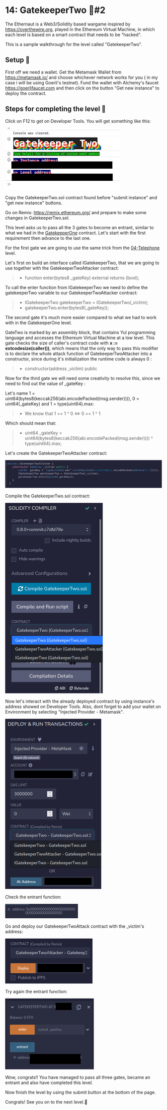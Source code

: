 # 14: GatekeeperTwo :checkered_flag:#2
The Ethernaut is a Web3/Solidity based wargame inspired by https://overthewire.org, played in the Ethereum Virtual Machine, in which each level is based on a smart contract that needs to be "hacked".

This is a sample walkthrough for the level called "GatekeeperTwo".

## Setup :beginner:
First off we need a wallet. Get the Metamask Wallet from https://metamask.io/ and choose whichever network works for you ( in my case i will be using Goerli's testnet).
Fund the wallet with Alchemy's faucet https://goerlifaucet.com and then click on the button "Get new instance" to deploy the contract.

## Steps for completing the level :star2:
Click on F12 to get on Developer Tools. You will get something like this:

<img src="./images/image1.png">

Copy the GatekeeperTwo.sol contract found before "submit instance" and "get new instance" buttons.

Go on Remix: https://remix.ethereum.org/ and prepare to make some changes in GatekeeperTwo.sol.

This level asks us to pass all the 3 gates to become an entrant, similar to what we had in the [GatekeeperOne](https://github.com/Spyro7883/13-GatekeeperOne) contract. Let's start with the first requirement then advance to the last one.

For the first gate we are going to use the same trick from the [04-Telephone](https://github.com/Spyro7883/04-Telephone) level.

Let's first on build an interface called IGatekeeperTwo, that we are going to use together with the GatekeeperTwoAttacker contract:
>- <value> function enter(bytes8 _gateKey) external returns (bool);

To call the enter function from IGatekeeperTwo we need to define the gatekeeperTwo variable to our GatekeeperTwoAttacker contract:

>- <value> IGatekeeperTwo gatekeeperTwo = IGatekeeperTwo(_victim);
>- <value> gatekeeperTwo.enter(bytes8(_gateKey));

The second gate it's much more easier compared to what we had to work with in the GatekeeperOne level. 

GateTwo is marked by an assembly block, that contains Yul programming language and accesses the Ethereum Virtual Machine at a low level. This gate checks the size of caller's contract code with **x := extcodesize(caller())**, which means that the only way to pass this modifier is to declare the whole attack function of GatekeeperTwoAttacker into a constructor, since during it's initialization the runtime code is always 0 :
>- <value> constructor(address _victim) public 

Now for the third gate we will need some creativity to resolve this, since we need to find out the value of _gateKey :

Let's name 1 = uint64(bytes8(keccak256(abi.encodePacked(msg.sender)))), 0 = uint64(_gateKey) and 1 = type(uint64).max:
>- <value> We know that 1 == 1 ^ 0 <=> 0 == 1 ^ 1

Which should mean that:
>- <value> uint64 _gateKey =  uint64(bytes8(keccak256(abi.encodePacked(msg.sender)))) ^ type(uint64).max;

Let's create the GatekeeperTwoAttacker contract:

<img src="./images/image2.png">

Compile the GatekeeperTwo.sol contract:

<img src="./images/image3.png">

Now let's interact with the already deployed contract by using instance's address showed on Developer Tools. Also, dont forget to add your wallet on Environment by selecting "Injected Provider - Metamask".

<img src="./images/image4.png">

Check the entrant function:

<img src="./images/image5.png">

 Go and deploy our GatekeeperTwoAttack contract with the _victim's address: 

<img src="./images/image6.png">

Try again the entrant function:

<img src="./images/image7.png">

Wow, congrats!! You have managed to pass all three gates, became an entrant and also have completed this level.

Now finish the level by using the submit button at the bottom of the page.

Congrats! See you on to the next level.:wave: